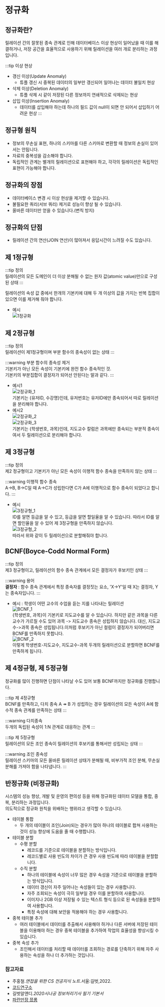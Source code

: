 # 정규화

## 정규화란?

릴레이션 간의 잘못된 종속 관계로 인해 데이터베이스 이상 현상이 일어났을 때 이를 해결하거나, 저장 공간을 효율적으로 사용하기 위해 릴레이션을 여러 개로 분리하는 과정입니다.

:::tip 이상 현상

- 갱신 이상(Update Anomaly)
    - 튜플 갱신 시 중복된 데이터의 일부만 갱신되어 일어나는 데이터 불일치 현상
- 삭제 이상(Deletion Anomaly)
    - 튜플 삭제 시 같이 저장된 다른 정보까지 연쇄적으로 삭제되는 현상
- 삽입 이상(Insertion Anomaly)
    - 데이터를 삽입해야 하는데 하나의 필드 값이 null이 되면 안 되어서 삽입하기 어려운 현상
      :::

## 정규형 원칙

- 정보의 무손실 표현, 하나의 스키마를 다른 스키마로 변환할 때 정보의 손실이 있어서는 안됩니다.
- 자료의 중복성을 감소해야 합니다.
- 독립적인 관계는 별개의 릴레이션으로 표현해야 하고, 각각의 릴레이션은 독립적인 표현이 가능해야 합니다.

## 정규화의 장점

- 데이터베이스 변경 시 이상 현상을 제거할 수 있습니다.
- 불필요한 쿼리(서브 쿼리) 제거로 성능이 향상 될 수 있습니다.
- 올바른 데이터만 얻을 수 있습니다.(변칙 방지)

## 정규화의 단점

- 릴레이션 간의 연산(JOIN 연산)이 많아져서 응답시간이 느려질 수도 있습니다.

## 제 1정규형

:::tip 정의  
릴레이션의 모든 도메인이 더 이상 분해될 수 없는 원자 값(atomic value)만으로 구성된 상태
:::

릴레이션의 속성 값 중에서 한개의 기본키에 대해 두 개 이상의 값을 가지는 반복 집합이 있으면 이를 제거해 줘야 합니다.

- 예시  
  ![1정규화](https://user-images.githubusercontent.com/79966015/180341362-3f3c4ba3-78cb-43ad-88f7-43261f1c9411.PNG)

## 제 2정규형

:::tip 정의  
릴레이션이 제1정규형이며 부분 함수의 종속성이 없는 상태
:::

:::warning 부분 함수의 종속성 제거  
기본키가 아닌 모든 속성이 기본키에 완전 함수 종속적인 것.  
기본키의 부분집합이 결정자가 되어선 안된다는 말과 같다.
:::

- 예시1  
  ![2정규화_1](https://user-images.githubusercontent.com/79966015/180342464-4ad85826-a8e5-4656-a4bc-a2ad466910a2.PNG)  
  기본키는 {유저ID, 수강명}인데, 유저번호는 유저ID에만 종속되어서 따로 릴레이션을 분리해야 합니다.
- 예시2  
  ![2정규화_2](https://user-images.githubusercontent.com/79966015/180342466-ee9d602c-ec14-4d8a-9def-632aa02ba98a.PNG)  
  ![2정규화_3](https://user-images.githubusercontent.com/79966015/180342468-51873ecb-d37a-49bf-bfb1-5a253f5ed4bc.PNG)  
  기본키는 {학생번호, 과목}인데, 지도교수 칼럼은 과목에만 종속되는 부분적 종속이여서 두 릴레이션으로 분리해야 합니다.

## 제 3정규형

:::tip 정의  
제2 정규형이고 기본키가 아닌 모든 속성이 이행적 함수 종속을 만족하지 않는 상태
:::

:::warning 이행적 함수 종속  
A->B, B->C일 때 A->C가 성립한다면 C가 A에 이행적으로 함수 종속이 되었다고 합니다.
:::

- 예시  
  ![3정규형_1](https://user-images.githubusercontent.com/79966015/180343482-61a5ba0a-15a0-4b18-9f65-697ae4907e40.PNG)  
  ID를 알면 등급을 알 수 있고, 등급을 알면 할일율을 알 수 있습니다. 따라서 ID를 알면 할인율을 알 수 있어 제 3정규형을 만족하지 않습니다.  
  ![3정규형_2](https://user-images.githubusercontent.com/79966015/180343485-7eb92510-bc44-4665-8ab1-d8a16f856e59.PNG)  
  따라서 위와 같이 두 릴레이션으로 분할해줘야 합니다.

## BCNF(Boyce-Codd Normal Form)

:::tip 정의  
제3 정규형이고, 릴레이션의 함수 종속 관계에서 모든 결정자가 후보키인 상태
:::

:::warning 용어  
**결정자**
: 함수 종속 관계에서 특정 종속자를 결정짓는 요소, 'X->Y'일 때 X는 결정자, Y는 종속자입니다.
:::

- 예시 : 학생이 어떤 교수의 수업을 듣는 지를 나타내는 릴레이션  
  ![BCNF_1](https://user-images.githubusercontent.com/79966015/180345394-209242bb-fe2f-4e61-a42e-1856f4186e54.PNG)  
  {학생번호, 과목}이 기본키로 지도교수를 알 수 있습니다. 하지만 같은 과목을 다른 교수가 가르칠 수도 있어 과목 -> 지도교수 종속은 성립하지 않습니다. 대신, 지도교수->과목 종속은 성립됩니다.이처럼 후보키가
  아닌 컬럼이 결정자가 되어버리면 BCNF를 만족하지 못합니다.  
  ![BCNF_2](https://user-images.githubusercontent.com/79966015/180345401-c82b8854-79ba-4a22-8b28-0dfa4e816ce5.PNG)  
  이렇게 학생번호-지도교수, 지도교수-과목 두개의 릴레이션으로 분할하면 BCNF를 만족하게 됩니다.

## 제 4정규형, 제 5정규형

정규화를 많이 진행하면 단점이 나타날 수도 있어 보통 BCNF까지만 정규화를 진행합니다.

:::tip 제 4정규형  
BCNF를 만족하고, 다치 종속 A ↠ B 가 성립하는 경우 릴레이션의 모든 속성이 A에 함수적 종속 관계를 만족하는 상태
:::

:::warning 다치종속  
두개의 독립된 속성이 1:N 관계로 대응하는 관계
:::

:::tip 제 5정규형  
릴레이션의 모든 조인 종속이 릴레이션의 후보키를 통해서만 성립되는 상태
:::

:::warning 조인 종속성  
릴레이션 스키마의 모든 올바른 릴레이션 상태가 분해될 때, 비부가적 조인 분해, 무손실 분해를 가져야 함을 나타냅니다.
:::

## 반정규화 (비정규화)

시스템의 성능 향상, 개발 및 운영의 편의성 등을 위해 정규화된 데이터 모델을 통합, 중복, 분리하는 과정입니다.  
의도적으로 정규화 원칙을 위배하는 행위라고 생각할 수 있습니다.

- 테이블 통합
    - 두 개의 테이블이 조인(Join)되는 경우가 많아 하나의 테이블로 합쳐 사용하는 것이 성능 향상에 도움을 줄 때 수행합니다.
- 테이블 분할
    - 수평 분할
        - 레코드를 기준으로 테이블을 분할하는 방식입니다.
        - 레코드별로 사용 빈도의 차이가 큰 경우 사용 빈도에 따라 테이블을 분할합니다.
    - 수직 분할
        - 하나의 테이블에 속성이 너무 많은 경우 속성을 기준으로 테이블을 분할하는 방식입니다.
        - 데이터 갱신이 자주 일어나는 속성들이 있는 경우 사용합니다.
        - 자주 조회되는 속성이 극히 일부일 경우 이를 분할하여 사용합니다.
        - 이미지나 2GB 이상 저장될 수 있는 텍스트 형식 등으로 된 속성들을 분할하여 사용합니다.
        - 특정 속성에 대해 보안을 적용해야 하는 경우 사용합니다.
- 중복 테이블 추가
    - 여러 테이블에서 데이터를 추출해서 사용해야 하거나 다른 서버에 저장된 테이블을 이용해야 하는 경우 중복 테이블을 추가하여 작업의 효율성을 향상시킬 수 있습니다.
- 중복 속성 추가
    - 조인해서 데이터를 처리할 때 데이터를 조회하는 경로를 단축하기 위해 자주 사용하는 속성을 하나 더 추가하는 것입니다.

### 참고자료

- 주홍철.*면접을 위한 CS 전공지식 노트*.서울:길벗,2022.
- [코드연구소](https://code-lab1.tistory.com/48)
- 길벗알앤디.*2020시나공 정보처리기사 필기 기본서*
- [파란만장 쬬롱](https://zzozzomin08.tistory.com/12)